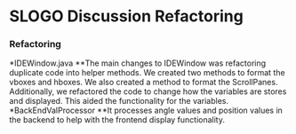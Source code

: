 # SLOGO Discussion Refactoring

### Refactoring

*IDEWindow.java
**The main changes to IDEWindow was refactoring duplicate code into helper methods. 
    We created two methods to format the vboxes and hboxes. We also created a method to format
    the ScrollPanes. Additionally, we refactored the code to change how the variables are stores and displayed.
    This aided the functionality for the variables.
*BackEndValProcessor
**It processes angle values and position values in the backend to help with the frontend display functionality.